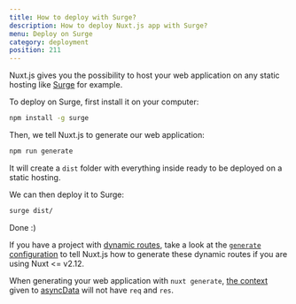 ```yaml
---
title: How to deploy with Surge?
description: How to deploy Nuxt.js app with Surge?
menu: Deploy on Surge
category: deployment
position: 211
---
```


Nuxt.js gives you the possibility to host your web application on any static hosting like [Surge](https://surge.sh/) for example.

To deploy on Surge, first install it on your computer:

```bash
npm install -g surge
```

Then, we tell Nuxt.js to generate our web application:

```bash
npm run generate
```

It will create a `dist` folder with everything inside ready to be deployed on a static hosting.

We can then deploy it to Surge:

```bash
surge dist/
```

Done :)

If you have a project with [dynamic routes](/docs/2.x/directory-structure/pages#dynamic-pages), take a look at the [`generate` configuration](/docs/2.x/configuration-glossary/configuration-generate) to tell Nuxt.js how to generate these dynamic routes if you are using Nuxt <= v2.12.

<div class="Alert">

When generating your web application with `nuxt generate`, [the context](/docs/2.x/internals-glossary/context) given to [asyncData](/docs/2.x/features/data-fetching) will not have `req` and `res`.

</div>
